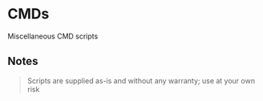 # CMDs
Miscellaneous CMD scripts
## Notes
> Scripts are supplied as-is and without any warranty; use at your own risk
